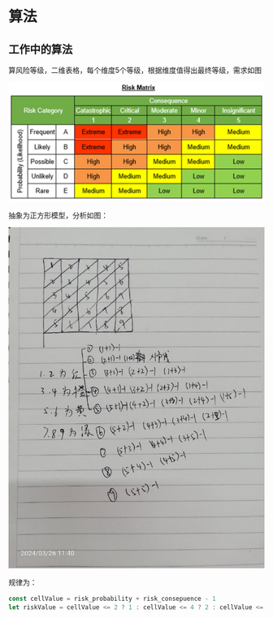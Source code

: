 # 算法

## 工作中的算法

算风险等级，二维表格，每个维度5个等级，根据维度值得出最终等级，需求如图

![风险矩阵 Risk Matrix](./images/risk_matrix.jpg)

抽象为正方形模型，分析如图：

![风险矩阵数学模型](./images/risk_matrix_model.jpg)

规律为：

```javascript
const cellValue = risk_probability + risk_consepuence - 1
let riskValue = cellValue <= 2 ? 1 : cellValue <= 4 ? 2 : cellValue <= 6 ? 3 : 4
```
